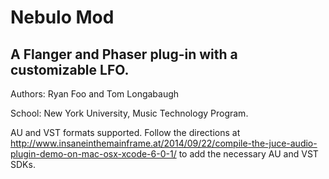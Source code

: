 Nebulo Mod
==========
A Flanger and Phaser plug-in with a customizable LFO.
-----------------------------------------------------

Authors: Ryan Foo and Tom Longabaugh

School: New York University, Music Technology Program.

AU and VST formats supported. Follow the directions at
http://www.insaneinthemainframe.at/2014/09/22/compile-the-juce-audio-plugin-demo-on-mac-osx-xcode-6-0-1/
to add the necessary AU and VST SDKs.
